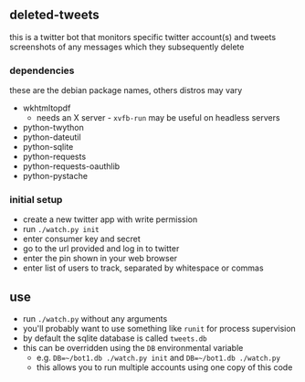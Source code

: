 ## deleted-tweets

this is a twitter bot that monitors specific twitter account(s) and tweets screenshots of any messages which they subsequently delete

### dependencies

these are the debian package names, others distros may vary

- wkhtmltopdf
    - needs an X server - `xvfb-run` may be useful on headless servers
- python-twython
- python-dateutil
- python-sqlite
- python-requests
- python-requests-oauthlib
- python-pystache

### initial setup

- create a new twitter app with write permission
- run `./watch.py init`
- enter consumer key and secret
- go to the url provided and log in to twitter
- enter the pin shown in your web browser
- enter list of users to track, separated by whitespace or commas

## use

- run `./watch.py` without any arguments
- you'll probably want to use something like `runit` for process supervision
- by default the sqlite database is called `tweets.db`
- this can be overridden using the `DB` environmental variable
    - e.g. `DB=~/bot1.db ./watch.py init` and `DB=~/bot1.db ./watch.py`
    - this allows you to run multiple accounts using one copy of this code